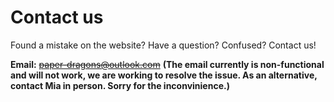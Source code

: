 # Contact us
Found a mistake on the website? Have a question? Confused? Contact us!

**Email:**
~~paper-dragons@outlook.com~~ 
**(The email currently is  non-functional and will not work, we are working to resolve the issue. As an alternative, contact Mia in person. Sorry for the inconvinience.)**